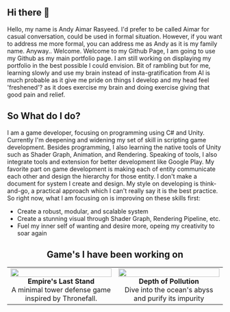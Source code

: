 ## Hi there 👋
Hello, my name is Andy Aimar Rasyeed. I'd prefer to be called Aimar for casual conversation, could be used in formal situation. However, if you want to address me more formal, you can address me as Andy as it is my family name. Anyway.. Welcome. Welcome to my Github Page, I am going to use my Github as my main portfolio page. I am still working on displaying my portfolio in the best possible I could envision. Bit of rambling but for me, learning slowly and use my brain instead of insta-gratification from AI is much probable as it give me pride on things I develop and my head feel 'freshened'? as it does exercise my brain and doing exercise giving that good pain and relief.

## So What do I do?
I am a game developer, focusing on programming using C# and Unity. Currently I'm deepening and widening my set of skill in scripting game development. Besides programming, I also learning the native tools of Unity such as Shader Graph, Animation, and Rendering. Speaking of tools, I also integrate tools and extension for better development like Google Play.
My favorite part on game development is making each of entity communicate each other and design the hierarchy for those entity. I don't make a document for system I create and design. My style on developing is think-and-go, a practical approach which I can't really say it is the best practice.
So right now, what I am focusing on is improving on these skills first:
- Create a robust, modular, and scalable system
- Create a stunning visual through Shader Graph, Rendering Pipeline, etc.
- Fuel my inner self of wanting and desire more, opeing my creativity to soar again


<h2 align = "center"> Game's I have been working on </h2>

<table align ="center">
  <tr>
    <td align="center" width="50%">
      <img src="https://raw.githubusercontent.com/yourusername/yourrepo/main/assets/game1.png" width="100%" /><br/>
      <strong>Empire's Last Stand</strong><br/>
      A minimal tower defense game inspired by Thronefall.
    </td>
    <td align="center" width="50%">
      <img src="https://raw.githubusercontent.com/yourusername/yourrepo/main/assets/game2.png" width="100%" /><br/>
      <strong>Depth of Pollution</strong><br/>
      Dive into the ocean's abyss and purify its impurity
    </td>
  </tr>
</table>
<!--
**Aimarr03/Aimarr03** is a ✨ _special_ ✨ repository because its `README.md` (this file) appears on your GitHub profile.

Here are some ideas to get you started:

- 🔭 I’m currently working on ...
- 🌱 I’m currently learning ...
- 👯 I’m looking to collaborate on ...
- 🤔 I’m looking for help with ...
- 💬 Ask me about ...
- 📫 How to reach me: ...
- 😄 Pronouns: ...
- ⚡ Fun fact: ...
-->

